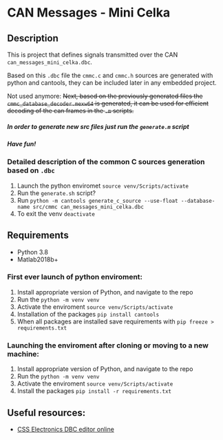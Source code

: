 # CAN Messages - Mini Celka 

## Description
This is project that defines signals transmitted over the CAN ```can_messages_mini_celka.dbc```.

Based on this ```.dbc``` file the ```cmmc.c``` and ```cmmc.h``` sources are generated with python and cantools, they can be included later in any embedded project.

Not used anymore:
~~Next, based on the previously generated files the ```cmmc_database_decoder.mexw64``` is generated, it can be used for efficient decoding of the can frames in the ```.m``` scripts.~~

##### In order to generate new src files just run the ```generate.m``` script

##### Have fun!

### Detailed description of the common C sources generation based on ```.dbc```
1. Launch the python enviromet ```source venv/Scripts/activate```
2. Run the ```generate.sh``` script?
3. Run ```python -m cantools generate_c_source --use-float --database-name src/cmmc can_messages_mini_celka.dbc```
4. To exit the venv ```deactivate```

## Requirements
- Python 3.8
- Matlab2018b+

### First ever launch of python enviroment:
1. Install appropriate version of Python, and navigate to the repo
2. Run the ```python -m venv venv```
3. Activate the enviroment ```source venv/Scripts/activate```
4. Installation of the packages ```pip install cantools```
5. When all packages are installed save requirements with ```pip freeze > requirements.txt```

### Launching the enviroment after cloning or moving to a new machine:
1. Install appropriate version of Python, and navigate to the repo
2. Run the ```python -m venv venv```
3. Activate the enviroment ```source venv/Scripts/activate```
4. Install the packages ```pip install -r requirements.txt```


## Useful resources:
- [CSS Electronics DBC editor online](https://www.csselectronics.com/pages/dbc-editor-can-bus-database)
